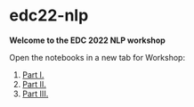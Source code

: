 # edc22-nlp
**Welcome to the EDC 2022 NLP workshop** 

Open the notebooks in a new tab for Workshop:

1.   [Part I.](https://githubtocolab.com/equinor/edc22-nlp/blob/update_part_one/nlp_edc_workshop_part1.ipynb)
2.   [Part II.](https://githubtocolab.com/equinor/edc22-nlp/blob/main/nlp_edc_workshop_part2.ipynb)
3. [Part III.](https://githubtocolab.com/equinor/edc22-nlp/blob/main/nlp_edc_workshop_part3.ipynb)
